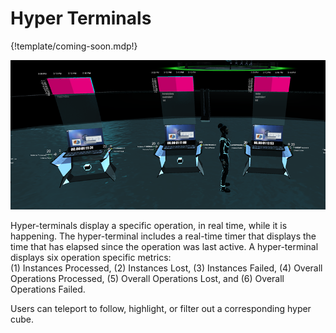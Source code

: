 # Hyper Terminals

{!template/coming-soon.mdp!}

![Hyper cubes on grid](img/hyperterminals.png)

Hyper-terminals display a specific operation, in real time, while it is happening.  The hyper-terminal includes a real-time timer that displays the time that has elapsed since the operation was last active.  A hyper-terminal displays six operation specific metrics:  
(1) Instances Processed, 
(2) Instances Lost, 
(3) Instances Failed, 
(4) Overall Operations Processed, 
(5) Overall Operations Lost, and 
(6) Overall Operations Failed.

Users can teleport to follow, highlight, or filter out a corresponding hyper cube.

